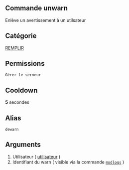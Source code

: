 ## Commande unwarn
Enlève un avertissement à un utilsateur

## Catégorie
[REMPLIR](../categories/REMPLIR.md)

## Permissions
`Gérer le serveur`

## Cooldown
**5** secondes

## Alias
`dewarn`

## Arguments
1. Utilisateur ( [utilisateur](../others/user.md) )
2. Identifiant du warn ( visible via la commande [`modlogs`](./modlgos.md) )